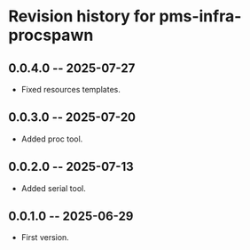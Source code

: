 # Revision history for pms-infra-procspawn

## 0.0.4.0 -- 2025-07-27

* Fixed resources templates.

## 0.0.3.0 -- 2025-07-20

* Added proc tool.

## 0.0.2.0 -- 2025-07-13

* Added serial tool.

## 0.0.1.0 -- 2025-06-29

* First version.
